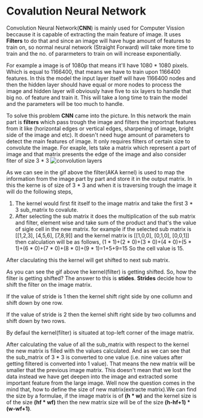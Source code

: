 # Covalution Neural Network
  Convolution Neural Network(**CNN**) is mainly used for Computer Vission beccause it is capable of extracting the main feature of image.
  It uses **Filters** to do that and since an image will have huge amount of features to train on, so normal neural network (Straight Forward) will     take more time to train and the no. of pararmeters to train on will increase exponentially.
  
  For example a image is of 1080p that means it'll have 1080 * 1080 pixels. Which is equal to 1166400, that means we have to train upon 1166400         features. In this the model the input layer itself will have 1166400 nodes and then the hidden layer should have equal or more nodes to process       the image and hidden layer will obviously have five to six layers to handle that big no. of feature and train it. This will take a long time to       train the model and the parameters will be too much to handle.
    
  To solve this problem **CNN** came into the picture. In this network the main part is **filters** which pass trough the image and filters the         importnat features from it like (horizontal edges or vertical edges, sharpening of image, bright side of the image and etc).
  It doesn't need huge amount of parameters to detect the main features of image. It only requires filters of certain size to convolute the image. 
  For exaple, lets take a matrix which represent a part of image and that matrix presents the edge of the image and also consider  fiter of size 
  3 * 3
  ![convolution layers](https://i.stack.imgur.com/uEoXw.gif)
  
  As we can see in the gif above the filter(AKA kernel) is used to map the information from the image part by part and store it in the output matrix.
  In this the kerne is of size of 3 * 3 and when it is traversing trough the image it will do the following steps,
  1. The kernel would first fit itself to the image matrix and take the first 3 * 3 sub_matrix to covalute.
  2. After selecting the sub matrix it does the multiplication of the sub matrix and filter, element wise and take sum of the product and that's the      value of sigle cell in the new matrix.
  for example if the selected sub matrix is 
  [[1,2,3],
    [4,5,6],
    [7,8,9]]
  and the kernel matrix is 
  [[1,0,0],
   [0,1,0],
   [0,0,1]]
   then calculation will be as follows,
   (1 * 1)+(2 * 0)+(3 * 0)+(4 * 0)+(5 * 1)+(6 * 0)+(7 * 0)+(8 * 0)+(9 * 1)=1+5+9=15
   So the cell value is 15.
   
   After claculating this the kernel will get shifted to next sub matrix.
   
   As you can see the gif above the kernel(filter) is getting shifted. So, how the filter is getting shifted? The answer to this is **stides**.
   **Strides** decide how to shift the filter on the image matrix. 
   
   If the value of stride is 1 then the kernel shift right side by one collumn and shift down by one row.
   
   If the value of stride is 2 then the kernel shift right side by two collumns and shift down by two rows.
   
   By defaul the kernel(filter) is situated at top-left corner of the image matrix.
   
   
   After calculating the value of all the sub_matrix with respect to the kernel the new matrix is filled with the values calculated.
   And as we can see that the sub_matrix of 3 * 3 is converted to one value (i.e. nine values after getting filtered is converted into 1 value).
   That means the new matrix will be smaller that the previous image matrix.
   This doesn't mean that we lost the data instead we have get deepen into the image and extracted some important feature from the large image.
   Well now the question comes in the mind that, how to define the size of new matrix(extracte matrix).We can find the size by a formulae,
   if the image matrix is of **(h * w)** and the kernel size is of the size **(hf * wf)** then the new matrix size will be of the size **(h-hf+1) *    (w-wf+1)**.
   
   
   
  
